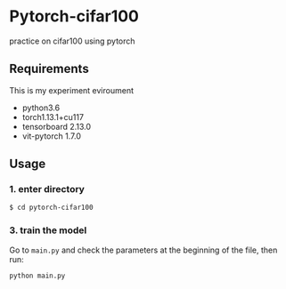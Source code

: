 # Pytorch-cifar100

practice on cifar100 using pytorch

## Requirements

This is my experiment eviroument
- python3.6
- torch1.13.1+cu117
- tensorboard 2.13.0
- vit-pytorch 1.7.0

## Usage

### 1. enter directory
```bash
$ cd pytorch-cifar100
```



### 3. train the model
Go to `main.py` and check the parameters at the beginning of the file, then run:
```
python main.py
```

